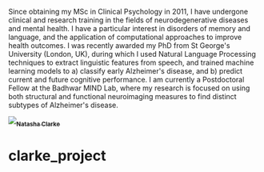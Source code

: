 Since obtaining my MSc in Clinical Psychology in 2011, I have undergone clinical and research training in the fields of neurodegenerative diseases and mental health. I have a particular interest in disorders of memory and language, and the application of computational approaches to improve health outcomes. I was recently awarded my PhD from St George's University (London, UK), during which I used Natural Language Processing techniques to extract linguistic features from speech, and trained machine learning models to a) classify early Alzheimer's disease, and b) predict current and future cognitive performance. I am currently a Postdoctoral Fellow at the Badhwar MIND Lab, where my research is focused on using both structural and functional neuroimaging measures to find distinct subtypes of Alzheimer's disease.




<a href="https://github.com/natasha-clarke">
   <img src="https://avatars.githubusercontent.com/u/57987005?v=4?s=100" width=$
   <br /><sub><b>Natasha Clarke</b></sub>
</a>

# clarke_project

